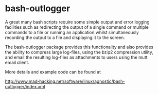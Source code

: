 bash-outlogger
==============

A great many bash scripts require some simple output and error logging facilities such as redirecting the output of a single command or multiple commands to a file or running an application whilst simultaneously recording the output to a file and displaying it to the screen.

The bash-outlogger package provides this functionality and also provides the ability to compress large log-files, using the bzip2 compression utility, and email the resulting log-files as attachments to users using the mutt email client. 

More details and example code can be found at

http://www.mad-hacking.net/software/linux/agnostic/bash-outlogger/index.xml
